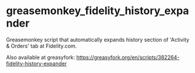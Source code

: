 # greasemonkey_fidelity_history_expander
Greasemonkey script that automatically expands history section of 'Activity &amp; Orders' tab at Fidelity.com.

Also available at greasyfork: https://greasyfork.org/en/scripts/382264-fidelity-history-expander
